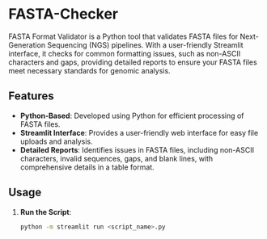 # FASTA-Checker
FASTA Format Validator is a Python tool that validates FASTA files for Next-Generation Sequencing (NGS) pipelines. With a user-friendly Streamlit interface, it checks for common formatting issues, such as non-ASCII characters and gaps, providing detailed reports to ensure your FASTA files meet necessary standards for genomic analysis.

## Features

- **Python-Based**: Developed using Python for efficient processing of FASTA files.
- **Streamlit Interface**: Provides a user-friendly web interface for easy file uploads and analysis.
- **Detailed Reports**: Identifies issues in FASTA files, including non-ASCII characters, invalid sequences, gaps, and blank lines, with comprehensive details in a table format.

## Usage

1. **Run the Script**: 
   ```bash
   python -m streamlit run <script_name>.py

